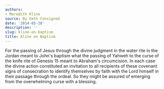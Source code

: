 ```yaml
---
authors:
- Meredith Kline
source: By Oath Consigned
date: '2014-05-28'
description: ''
slug: kline-on-baptism
title: Kline on Baptism
---
```

For the passing of Jesus through the divine judgment in the water rite in the Jordan meant to John's baptism what the passing of Yahweh to the curse of the knife rite of Genesis 15 meant to Abraham's circumcision. In each case the divine action constituted an invitation to all recipients of these covenant signs of consecration to identify themselves by faith with the Lord himself in their passage through the ordeal. So they might be assured of emerging from the overwhelming curse with a blessing.



